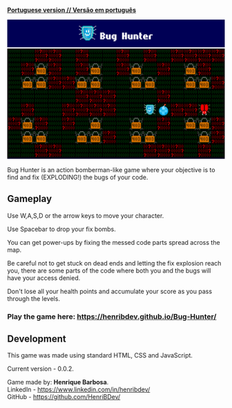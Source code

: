 [**Portuguese version // Versão em português**](README_pt-BR.md)

![Title](media/readme/title.png)
![Gameplay](media/readme/gameplay.png)

Bug Hunter is an action bomberman-like game where your objective is to find and fix (EXPLODING!) the bugs of your code.

## Gameplay

Use W,A,S,D or the arrow keys to move your character.

Use Spacebar to drop your fix bombs.

You can get power-ups by fixing the messed code parts spread across the map.

Be careful not to get stuck on dead ends and letting the fix explosion reach you, there are some parts of the code where both you and the bugs will have your access denied.

Don't lose all your health points and accumulate your score as you pass through the levels.

### Play the game here: https://henribdev.github.io/Bug-Hunter/

## Development

This game was made using standard HTML, CSS and JavaScript.

Current version - 0.0.2.

Game made by: <b>Henrique Barbosa</b>.<br>LinkedIn - https://www.linkedin.com/in/henribdev/<br>GitHub - https://github.com/HenriBDev/

